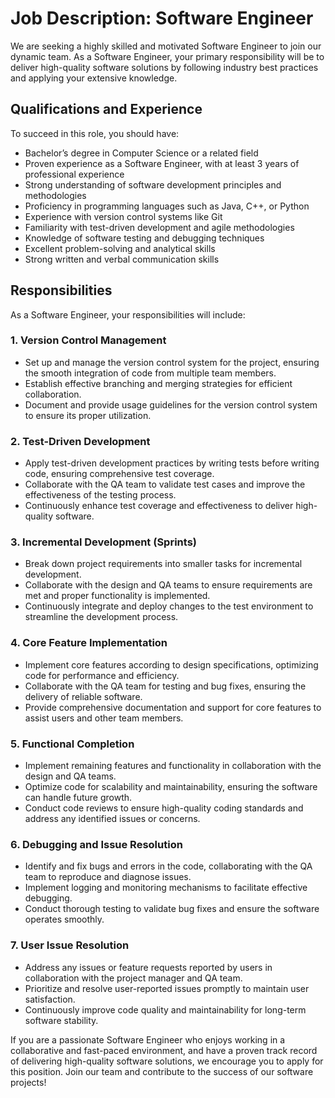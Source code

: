# Job Description: Software Engineer

We are seeking a highly skilled and motivated Software Engineer to join our dynamic team. As a Software Engineer, your primary responsibility will be to deliver high-quality software solutions by following industry best practices and applying your extensive knowledge.

## Qualifications and Experience

To succeed in this role, you should have:

- Bachelor’s degree in Computer Science or a related field
- Proven experience as a Software Engineer, with at least 3 years of professional experience
- Strong understanding of software development principles and methodologies
- Proficiency in programming languages such as Java, C++, or Python
- Experience with version control systems like Git
- Familiarity with test-driven development and agile methodologies
- Knowledge of software testing and debugging techniques
- Excellent problem-solving and analytical skills
- Strong written and verbal communication skills

## Responsibilities

As a Software Engineer, your responsibilities will include:

### 1. Version Control Management

- Set up and manage the version control system for the project, ensuring the smooth integration of code from multiple team members.
- Establish effective branching and merging strategies for efficient collaboration.
- Document and provide usage guidelines for the version control system to ensure its proper utilization.

### 2. Test-Driven Development

- Apply test-driven development practices by writing tests before writing code, ensuring comprehensive test coverage.
- Collaborate with the QA team to validate test cases and improve the effectiveness of the testing process.
- Continuously enhance test coverage and effectiveness to deliver high-quality software.

### 3. Incremental Development (Sprints)

- Break down project requirements into smaller tasks for incremental development.
- Collaborate with the design and QA teams to ensure requirements are met and proper functionality is implemented.
- Continuously integrate and deploy changes to the test environment to streamline the development process.

### 4. Core Feature Implementation

- Implement core features according to design specifications, optimizing code for performance and efficiency.
- Collaborate with the QA team for testing and bug fixes, ensuring the delivery of reliable software.
- Provide comprehensive documentation and support for core features to assist users and other team members.

### 5. Functional Completion

- Implement remaining features and functionality in collaboration with the design and QA teams.
- Optimize code for scalability and maintainability, ensuring the software can handle future growth.
- Conduct code reviews to ensure high-quality coding standards and address any identified issues or concerns.

### 6. Debugging and Issue Resolution

- Identify and fix bugs and errors in the code, collaborating with the QA team to reproduce and diagnose issues.
- Implement logging and monitoring mechanisms to facilitate effective debugging.
- Conduct thorough testing to validate bug fixes and ensure the software operates smoothly.

### 7. User Issue Resolution

- Address any issues or feature requests reported by users in collaboration with the project manager and QA team.
- Prioritize and resolve user-reported issues promptly to maintain user satisfaction.
- Continuously improve code quality and maintainability for long-term software stability.

If you are a passionate Software Engineer who enjoys working in a collaborative and fast-paced environment, and have a proven track record of delivering high-quality software solutions, we encourage you to apply for this position. Join our team and contribute to the success of our software projects!